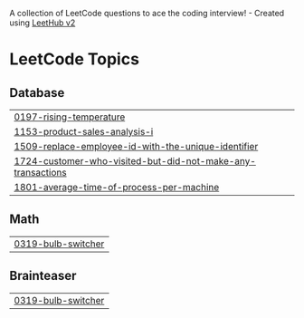 A collection of LeetCode questions to ace the coding interview! - Created using [LeetHub v2](https://github.com/arunbhardwaj/LeetHub-2.0)
<!---LeetCode Topics Start-->
# LeetCode Topics
## Database
|  |
| ------- |
| [0197-rising-temperature](https://github.com/TalhaRehman2567/SQL-50/tree/master/0197-rising-temperature) |
| [1153-product-sales-analysis-i](https://github.com/TalhaRehman2567/SQL-50/tree/master/1153-product-sales-analysis-i) |
| [1509-replace-employee-id-with-the-unique-identifier](https://github.com/TalhaRehman2567/SQL-50/tree/master/1509-replace-employee-id-with-the-unique-identifier) |
| [1724-customer-who-visited-but-did-not-make-any-transactions](https://github.com/TalhaRehman2567/SQL-50/tree/master/1724-customer-who-visited-but-did-not-make-any-transactions) |
| [1801-average-time-of-process-per-machine](https://github.com/TalhaRehman2567/SQL-50/tree/master/1801-average-time-of-process-per-machine) |
## Math
|  |
| ------- |
| [0319-bulb-switcher](https://github.com/TalhaRehman2567/SQL-50/tree/master/0319-bulb-switcher) |
## Brainteaser
|  |
| ------- |
| [0319-bulb-switcher](https://github.com/TalhaRehman2567/SQL-50/tree/master/0319-bulb-switcher) |
<!---LeetCode Topics End-->